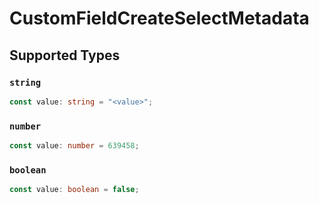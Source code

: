 # CustomFieldCreateSelectMetadata


## Supported Types

### `string`

```typescript
const value: string = "<value>";
```

### `number`

```typescript
const value: number = 639458;
```

### `boolean`

```typescript
const value: boolean = false;
```

